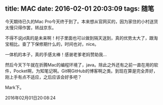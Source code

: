 title: MAC
date: 2016-02-01 20:03:09
tags: 随笔
---

今天期待已久的Mac Pro今天终于到了。本来想从官网买的，因为家住的小村送货太慢只得作罢，转战京东。

不得不说jd真的是未来啊！村子里面也可以做到隔天送到，真的优势太大了，跟淘宝相比。查了下保修期什么的，时间也对，nice。

一体机的本子，真的手感太棒！感谢老爹老妈赞助我...

然后今天下午就在折腾Mac的编程环境了，java。除此之外还有之前一直在用的软件，Pocket啊，为知笔记啊。Git啊GitHub的博客啊之类。到现在算是完全弄好，刚上手有点不适应，之后应该会好多吧？

Mark下。

2016年02月01日20:08:24